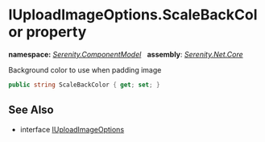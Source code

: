 # IUploadImageOptions.ScaleBackColor property
**namespace:** *[Serenity.ComponentModel](../../README.md#serenity.componentmodel-namespace)*   **assembly**: *[Serenity.Net.Core](../../README.md)*

Background color to use when padding image

```csharp
public string ScaleBackColor { get; set; }
```

## See Also

* interface [IUploadImageOptions](../IUploadImageOptions.md)
